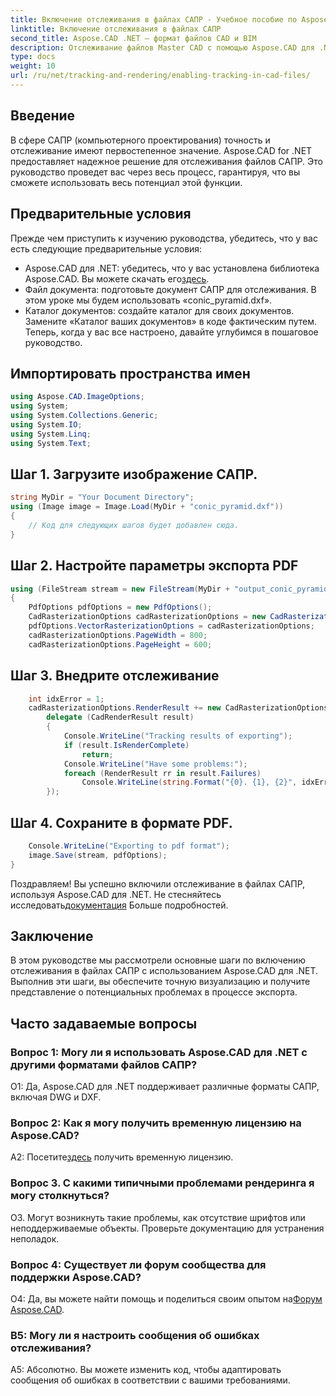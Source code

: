 ```yaml
---
title: Включение отслеживания в файлах САПР - Учебное пособие по Aspose.CAD
linktitle: Включение отслеживания в файлах САПР
second_title: Aspose.CAD .NET — формат файлов CAD и BIM
description: Отслеживание файлов Master CAD с помощью Aspose.CAD для .NET. Следуйте нашему пошаговому руководству для точного рендеринга и отслеживания ошибок. Скачать сейчас!
type: docs
weight: 10
url: /ru/net/tracking-and-rendering/enabling-tracking-in-cad-files/
---
```

## Введение

В сфере САПР (компьютерного проектирования) точность и отслеживание имеют первостепенное значение. Aspose.CAD for .NET предоставляет надежное решение для отслеживания файлов САПР. Это руководство проведет вас через весь процесс, гарантируя, что вы сможете использовать весь потенциал этой функции.

## Предварительные условия

Прежде чем приступить к изучению руководства, убедитесь, что у вас есть следующие предварительные условия:
-  Aspose.CAD для .NET: убедитесь, что у вас установлена библиотека Aspose.CAD. Вы можете скачать его[здесь](https://releases.aspose.com/cad/net/).
- Файл документа: подготовьте документ САПР для отслеживания. В этом уроке мы будем использовать «conic_pyramid.dxf».
- Каталог документов: создайте каталог для своих документов. Замените «Каталог ваших документов» в коде фактическим путем.
Теперь, когда у вас все настроено, давайте углубимся в пошаговое руководство.

## Импортировать пространства имен

```csharp
using Aspose.CAD.ImageOptions;
using System;
using System.Collections.Generic;
using System.IO;
using System.Linq;
using System.Text;
```

## Шаг 1. Загрузите изображение САПР.

```csharp
string MyDir = "Your Document Directory";
using (Image image = Image.Load(MyDir + "conic_pyramid.dxf"))
{
    // Код для следующих шагов будет добавлен сюда.
}
```

## Шаг 2. Настройте параметры экспорта PDF

```csharp
using (FileStream stream = new FileStream(MyDir + "output_conic_pyramid.pdf", FileMode.Create))
{
    PdfOptions pdfOptions = new PdfOptions();
    CadRasterizationOptions cadRasterizationOptions = new CadRasterizationOptions();
    pdfOptions.VectorRasterizationOptions = cadRasterizationOptions;
    cadRasterizationOptions.PageWidth = 800;
    cadRasterizationOptions.PageHeight = 600;
```

## Шаг 3. Внедрите отслеживание

```csharp
    int idxError = 1;
    cadRasterizationOptions.RenderResult += new CadRasterizationOptions.CadRenderHandler(
        delegate (CadRenderResult result)
        {
            Console.WriteLine("Tracking results of exporting");
            if (result.IsRenderComplete)
                return;
            Console.WriteLine("Have some problems:");
            foreach (RenderResult rr in result.Failures)
                Console.WriteLine(string.Format("{0}. {1}, {2}", idxError++, rr.RenderCode.ToString(), rr.Message));
        });
```

## Шаг 4. Сохраните в формате PDF.

```csharp
    Console.WriteLine("Exporting to pdf format");
    image.Save(stream, pdfOptions);
}
```

Поздравляем! Вы успешно включили отслеживание в файлах САПР, используя Aspose.CAD для .NET. Не стесняйтесь исследовать[документация](https://reference.aspose.com/cad/net/) Больше подробностей.

## Заключение

В этом руководстве мы рассмотрели основные шаги по включению отслеживания в файлах САПР с использованием Aspose.CAD для .NET. Выполнив эти шаги, вы обеспечите точную визуализацию и получите представление о потенциальных проблемах в процессе экспорта.

## Часто задаваемые вопросы

### Вопрос 1: Могу ли я использовать Aspose.CAD для .NET с другими форматами файлов САПР?

О1: Да, Aspose.CAD для .NET поддерживает различные форматы САПР, включая DWG и DXF.

### Вопрос 2: Как я могу получить временную лицензию на Aspose.CAD?

 А2: Посетите[здесь](https://purchase.aspose.com/temporary-license/) получить временную лицензию.

### Вопрос 3. С какими типичными проблемами рендеринга я могу столкнуться?

О3. Могут возникнуть такие проблемы, как отсутствие шрифтов или неподдерживаемые объекты. Проверьте документацию для устранения неполадок.

### Вопрос 4: Существует ли форум сообщества для поддержки Aspose.CAD?

 О4: Да, вы можете найти помощь и поделиться своим опытом на[Форум Aspose.CAD](https://forum.aspose.com/c/cad/19).

### В5: Могу ли я настроить сообщения об ошибках отслеживания?

А5: Абсолютно. Вы можете изменить код, чтобы адаптировать сообщения об ошибках в соответствии с вашими требованиями.